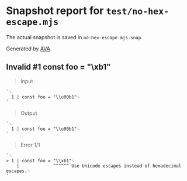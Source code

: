 # Snapshot report for `test/no-hex-escape.mjs`

The actual snapshot is saved in `no-hex-escape.mjs.snap`.

Generated by [AVA](https://avajs.dev).

## Invalid #1 const foo = "\xb1"

> Input

    `␊
      1 | const foo = "\\u00b1"␊
    `

> Output

    `␊
      1 | const foo = "\\u00b1"␊
    `

> Error 1/1

    `␊
    > 1 | const foo = "\\xb1"␊
        |             ^^^^^^ Use Unicode escapes instead of hexadecimal escapes.␊
    `
